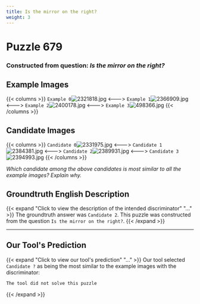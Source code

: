 ```yaml
---
title: Is the mirror on the right?
weight: 3
---
```


# Puzzle 679
### Constructed from question: _Is the mirror on the right?_


## Example Images
{{< columns >}}
`Example 0`![2321818.jpg](/gqa_images/2321818.jpg)
<--->
`Example 1`![2366909.jpg](/gqa_images/2366909.jpg)
<--->
`Example 2`![2400178.jpg](/gqa_images/2400178.jpg)
<--->
`Example 3`![498366.jpg](/gqa_images/498366.jpg)
{{< /columns >}}

## Candidate Images
{{< columns >}}
`Candidate 0`![2331975.jpg](/gqa_images/2331975.jpg)
<--->
`Candidate 1`![2384381.jpg](/gqa_images/2384381.jpg)
<--->
`Candidate 2`![2389931.jpg](/gqa_images/2389931.jpg)
<--->
`Candidate 3`![2394993.jpg](/gqa_images/2394993.jpg)
{{< /columns >}}

*Which candidate among the above candidates is most similar to all the example images? Explain why.*

## Groundtruth English Description

{{< expand "Click to view the description of the intended discriminator" "..." >}}
The groundtruth answer was `Candidate 2`. This puzzle was constructed from the question `Is the mirror on the right?`.
{{< /expand >}}

---

## Our Tool's Prediction

{{< expand "Click to view our tool's prediction" "..." >}}
Our tool selected `Candidate ?` as being the most similar to the example images with the discriminator:
```plaintext
The tool did not solve this puzzle
```
{{< /expand >}}
